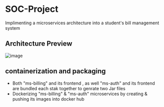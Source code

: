 # SOC-Project
Implimenting a microservices architecture into a student's bill management system 
## Architecture Preview 
![image](https://user-images.githubusercontent.com/84160502/203656455-9b683267-9d1a-48ff-b9df-ab32d2ffc389.png)

## containerization and packaging
- Both "ms-billing" and its frontend , as well "ms-auth" and its frontend  are  bundled each stak together to genrate two Jar files 
- Dockerizing  "ms-billing" & "ms-auth" microservices by creating & pushing its images  into docker hub
